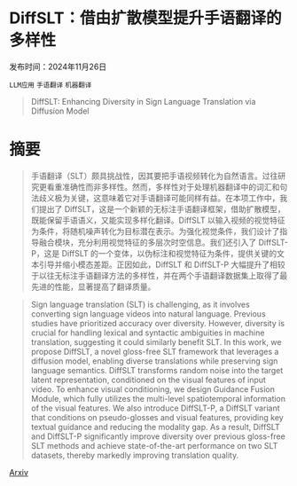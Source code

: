 # DiffSLT：借由扩散模型提升手语翻译的多样性

发布时间：2024年11月26日

`LLM应用` `手语翻译` `机器翻译`

> DiffSLT: Enhancing Diversity in Sign Language Translation via Diffusion Model

# 摘要

> 手语翻译（SLT）颇具挑战性，因其要把手语视频转化为自然语言。过往研究更看重准确性而非多样性。然而，多样性对于处理机器翻译中的词汇和句法歧义极为关键，这意味着它对手语翻译可能同样有益。在本项工作中，我们提出了 DiffSLT，这是一个新颖的无标注手语翻译框架，借助扩散模型，既能保留手语语义，又能实现多样化翻译。DiffSLT 以输入视频的视觉特征为条件，将随机噪声转化为目标潜在表示。为强化视觉条件，我们设计了指导融合模块，充分利用视觉特征的多层次时空信息。我们还引入了 DiffSLT-P，这是 DiffSLT 的一个变体，以伪标注和视觉特征为条件，提供关键的文本引导并缩小模态差距。正因如此，DiffSLT 和 DiffSLT-P 大幅提升了相较于以往无标注手语翻译方法的多样性，并在两个手语翻译数据集上取得了最先进的性能，显著提高了翻译质量。

> Sign language translation (SLT) is challenging, as it involves converting sign language videos into natural language. Previous studies have prioritized accuracy over diversity. However, diversity is crucial for handling lexical and syntactic ambiguities in machine translation, suggesting it could similarly benefit SLT. In this work, we propose DiffSLT, a novel gloss-free SLT framework that leverages a diffusion model, enabling diverse translations while preserving sign language semantics. DiffSLT transforms random noise into the target latent representation, conditioned on the visual features of input video. To enhance visual conditioning, we design Guidance Fusion Module, which fully utilizes the multi-level spatiotemporal information of the visual features. We also introduce DiffSLT-P, a DiffSLT variant that conditions on pseudo-glosses and visual features, providing key textual guidance and reducing the modality gap. As a result, DiffSLT and DiffSLT-P significantly improve diversity over previous gloss-free SLT methods and achieve state-of-the-art performance on two SLT datasets, thereby markedly improving translation quality.

[Arxiv](https://arxiv.org/abs/2411.17248)